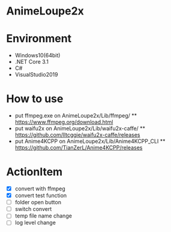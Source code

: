 # AnimeLoupe2x


# Environment
* Windows10(64bit)
* .NET Core 3.1
* C#
* VisualStudio2019

# How to use
* put ffmpeg.exe on AnimeLoupe2x/Lib/ffmpeg/
** https://www.ffmpeg.org/download.html
* put waifu2x on AnimeLoupe2x/Lib/waifu2x-caffe/
** https://github.com/lltcggie/waifu2x-caffe/releases
* put Anime4KCPP on AnimeLoupe2x/Lib/Anime4KCPP_CLI
** https://github.com/TianZerL/Anime4KCPP/releases

# ActionItem
- [x] convert with ffmpeg
- [x] convert test function
- [ ] folder open button
- [ ] switch convert
- [ ] temp file name change
- [ ] log level change
